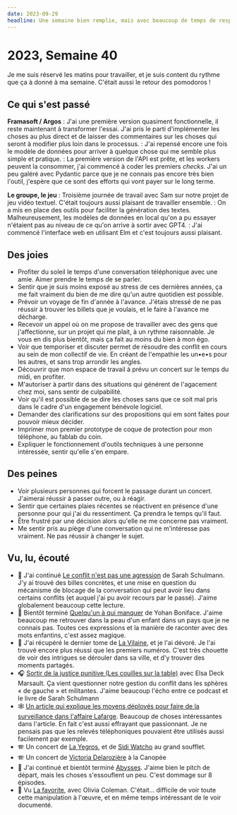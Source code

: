 ```yaml
---
date: 2023-09-29
headline: Une semaine bien remplie, mais avec beaucoup de temps de respiration.
---
```

# 2023, Semaine 40

Je me suis réservé les matins pour travailler, et je suis content du rythme que ça à donné à ma semaine. C'était aussi le retour des pomodoros !

## Ce qui s'est passé

**Framasoft / Argos**
: J'ai une première version quasiment fonctionnelle, il reste maintenant à transformer l'essai. J'ai pris le parti d'implémenter les choses au plus direct et de laisser des commentaires sur les choses qui seront à modifier plus loin dans le processus.
: J'ai repensé encore une fois le modèle de données pour arriver à quelque chose qui me semble plus simple et pratique.
: La première version de l'API est prête, et les workers peuvent la consommer, j'ai commencé à coder les premiers *checks*. J'ai un peu galéré avec Pydantic parce que je ne connais pas encore très bien l'outil, j'espère que ce sont des efforts qui vont payer sur le long terme.

**Le groupe, le jeu**
: Troisième journée de travail avec Sam sur notre projet de jeu vidéo textuel. C'était toujours aussi plaisant de travailler ensemble.
: On a mis en place des outils pour faciliter la génération des textes. Malheureusement, les modèles de données en local qu'on a pu essayer n'étaient pas au niveau de ce qu'on arrive à sortir avec GPT4.
: J'ai commencé l'interface web en utilisant Elm et c'est toujours aussi plaisant.

## Des joies

- Profiter du soleil le temps d'une conversation téléphonique avec une amie. Aimer prendre le temps de se parler.
- Sentir que je suis moins exposé au stress de ces dernières années, ça me fait vraiment du bien de me dire qu'un autre quotidien est possible.
- Prévoir un voyage de fin d'année à l'avance. J'étais stressé de ne pas réussir à trouver les billets que je voulais, et le faire à l'avance me décharge.
- Recevoir un appel où on me propose de travailler avec des gens que j'affectionne, sur un projet qui me plait, à un rythme raisonnable. Je vous en dis plus bientôt, mais ça fait au moins du bien à mon égo.
- Voir que temporiser et discuter permet de résoudre des conflit en cours au sein de mon collectif de vie. En créant de l'empathie les un•e•s pour les autres, et sans trop arrondir les angles.
- Découvrir que mon espace de travail à prévu un concert sur le temps du midi, en profiter.
- M'autoriser à partir dans des situations qui générent de l'agacement chez moi, sans sentir de culpabilité.
- Voir qu'il est possible de se dire les choses sans que ce soit mal pris dans le cadre d'un engagement bénévole logiciel.
- Demander des clarifications sur des propositions qui em sont faites pour pouvoir mieux décider.
- Imprimer mon premier prototype de coque de protection pour mon téléphone, au fablab du coin.
- Expliquer le fonctionnement d'outils techniques à une personne intéressée, sentir qu'elle s'en empare.

## Des peines

- Voir plusieurs personnes qui forcent le passage durant un concert. J'aimerai réussir à passer outre, ou à réagir.
- Sentir que certaines plaies récentes se réactivent en présence d'une personne pour qui j'ai du ressentiment. Ça prendra le temps qu'il faut.
- Être frustré par une décision alors qu'elle ne me concerne pas vraiment.
- Me sentir pris au piège d'une conversation qui ne m'intéresse pas vraiment. Ne pas réussir à changer le sujet.

## Vu, lu, écouté

- 📖 J'ai continué [Le conflit n'est pas une agression](https://editions-b42.com/produit/le-conflit-nest-pas-une-agression/) de Sarah Schulmann. J'y ai trouvé des billes concrètes, et une mise en question du mécanisme de blocage de la conversation qui peut avoir lieu dans certains conflits (et auquel j'ai pu avoir recours par le passé). J'aime globalement beaucoup cette lecture.
- 📖 Bientôt terminé [Quelqu'un à qui manquer](https://grand-monde.fr/) de Yohan Boniface. J'aime beaucoup me retrouver dans la peau d'un enfant dans un pays que je ne connais pas. Toutes ces expressions et la manière de raconter avec des mots enfantins, c'est assez magique.
- 📖 J'ai récupéré le dernier tome de [La Vilaine](https://lavilaine-edition.com/), et je l'ai dévoré. Je l'ai trouvé encore plus réussi que les premiers numéros. C'est très chouette de voir des intrigues se dérouler dans sa ville, et d'y trouver des moments partagés.
- 🎧 [Sortir de la justice punitive (Les couilles sur la table)](https://www.binge.audio/podcast/les-couilles-sur-la-table/05-sortir-de-la-justice-punitive) avec Elsa Deck Marsault. Ça vient questionner notre gestion du conflit dans les sphères « de gauche » et militantes. J'aime beaucoup l'écho entre ce podcast et le livre de Sarah Schulmann
- 🕸️ [Un article qui explique les moyens déployés pour faire de la surveillance dans l'affaire Lafarge](https://lessoulevementsdelaterre.org/blog/affaire-lafarge.les-moyens-denquete-utilises-et-quelques-attentions-a-en-tirer). Beaucoup de choses intéressantes dans l'article. En fait c'est aussi effrayant que passionnant. Je ne pensais pas que les relevés téléphoniques pouvaient être utilisés aussi facilement par exemple.
- 🪗 Un concert de [La Yegros](https://fr.wikipedia.org/wiki/La_Yegros), et de [Sidi Watcho](https://www.youtube.com/watch?v=Zap5hzpjp4A) au grand soufflet.
- 🪗 Un concert de [Victoria Delarozière](https://www.compagnie-aziade.fr/victoria-delaroziere/) à la Canopée
- 🍿 J'ai continué et bientôt terminé [Abysses](https://www.france.tv/france-2/abysses/). J'aime bien le pitch de départ, mais les choses s'essouflent un peu. C'est dommage sur 8 épisodes.
- 🍿 Vu [La favorite](https://fr.wikipedia.org/wiki/La_Favorite_(film)), avec Olivia Coleman. C'était… difficile de voir toute cette manipulation à l'œuvre, et en même temps intéressant de le voir documenté.
